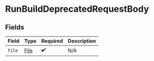 # RunBuildDeprecatedRequestBody


## Fields

| Field                                   | Type                                    | Required                                | Description                             |
| --------------------------------------- | --------------------------------------- | --------------------------------------- | --------------------------------------- |
| `file`                                  | [File](../../models/operations/File.md) | :heavy_check_mark:                      | N/A                                     |